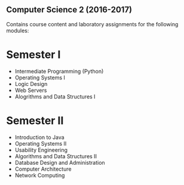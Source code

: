 ## Computer Science 2 (2016-2017)

Contains course content and laboratory assignments for the following modules:

# Semester I

- Intermediate Programming (Python)
- Operating Systems I
- Logic Design
- Web Servers
- Alogrithms and Data Structures I

# Semester II

- Introduction to Java
- Operating Systems II
- Usability Engineering
- Algorithms and Data Structures II
- Database Design and Administration
- Computer Architecture
- Network Computing
